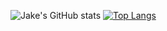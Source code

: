 ![Jake's GitHub stats](https://github-readme-stats.vercel.app/api?username=JakeSamoyed&theme=transparent&show_icons=true)
[![Top Langs](https://github-readme-stats.vercel.app/api/top-langs/?username=JakeSamoyed&theme=transparent&layout=pie)](https://github.com/anuraghazra/github-readme-stats)
